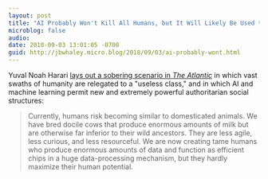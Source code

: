 ```yaml
---
layout: post
title: "AI Probably Won't Kill All Humans, but It Will Likely Be Used to Subjugate Them"
microblog: false
audio: 
date: 2018-09-03 13:01:05 -0700
guid: http://jbwhaley.micro.blog/2018/09/03/ai-probably-wont.html
---
```

Yuval Noah Harari [lays out a sobering scenario in *The Atlantic*](https://www.theatlantic.com/magazine/archive/2018/10/yuval-noah-harari-technology-tyranny/568330/) in which vast swaths of humanity are relegated to a "useless class," and in which AI and machine learning permit new and extremely powerful authoritarian social structures:

> Currently, humans risk becoming similar to domesticated animals. We have bred docile cows that produce enormous amounts of milk but are otherwise far inferior to their wild ancestors. They are less agile, less curious, and less resourceful. We are now creating tame humans who produce enormous amounts of data and function as efficient chips in a huge data-processing mechanism, but they hardly maximize their human potential.
